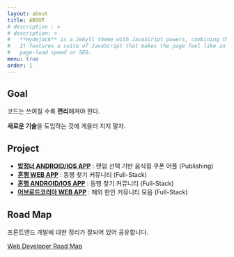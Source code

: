 ```yaml
---
layout: about
title: ABOUT
# description : >
# description: >
#   **Hydejack** is a Jekyll theme with JavaScript powers, combining the best of static sites and modern web apps.
#   It features a suite of JavaScript that makes the page feel like an app, without sacrificing backwards-compatibility,
#   page-load speed or SEO.
menu: true
order: 1
---
```

## Goal
코드는 쓰여질 수록 **편리**해져야 한다.

**새로운 기술**을 도입하는 것에 게을러 지지 말자.

## Project

* [**밥정너 ANDROID/IOS APP**](https://play.google.com/store/apps/details?id=com.bapjeongneo&hl=en_GB) : 랜덤 선택 기반 음식점 쿠폰 어플 (Publishing)
* [**혼행 WEB APP**](https://honhang.me)  : 동행 찾기 커뮤니티 (Full-Stack)
* [**혼행 ANDROID/IOS APP**](https://play.google.com/store/apps/details?id=com.midnightplan.honhang) : 동행 찾기 커뮤니티 (Full-Stack)
* [**어브로드코리아 WEB APP**](https://abroadkorea.com) : 해외 한인 커뮤니티 모음 (Full-Stack)


## Road Map
프론트엔드 개발에 대한 정리가 잘되어 있어 공유합니다.

[Web Developer Road Map](https://github.com/kamranahmedse/developer-roadmap) 
